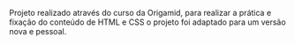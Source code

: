 Projeto realizado através do curso da Origamid, para realizar a prática e fixação do conteúdo de HTML e CSS o projeto foi adaptado para um versão nova e pessoal.
